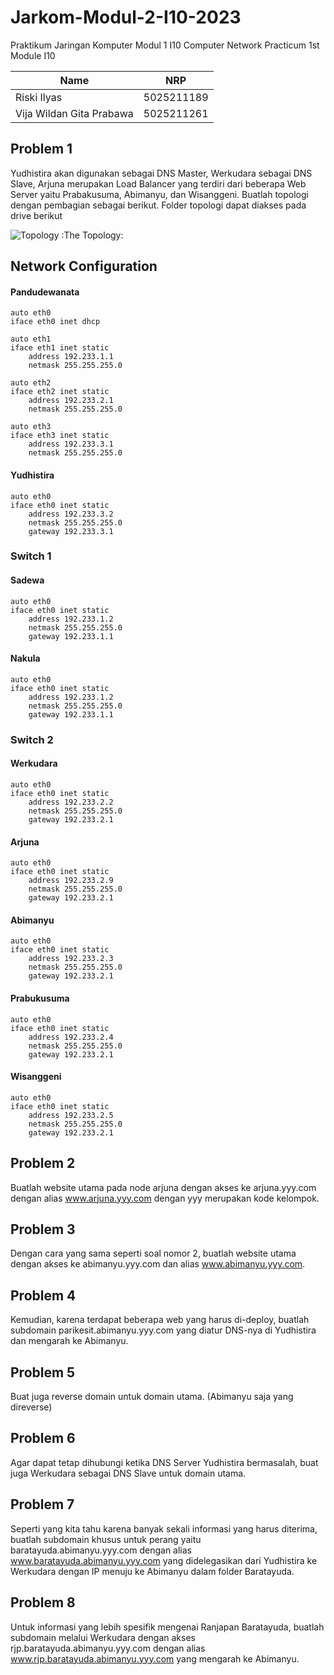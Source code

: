 # Jarkom-Modul-2-I10-2023

Praktikum Jaringan Komputer Modul 1 I10
Computer Network Practicum 1st Module I10

| Name                        | NRP        |
|-----------------------------|------------|
|Riski Ilyas                  | 5025211189 |
|Vija Wildan Gita Prabawa     | 5025211261 |

## Problem 1

Yudhistira akan digunakan sebagai DNS Master, Werkudara sebagai DNS Slave, Arjuna merupakan Load Balancer yang terdiri dari beberapa Web Server yaitu Prabakusuma, Abimanyu, dan Wisanggeni. Buatlah topologi dengan pembagian sebagai berikut. Folder topologi dapat diakses pada drive berikut

![Topology](https://media.discordapp.net/attachments/919468862725046322/1163798430536171630/image.png?ex=6540e2c0&is=652e6dc0&hm=1efd6bd22172fc5309717c58fc4a10c2d7efb86d195891f76fb948576d60a636&=&width=1435&height=702)
:The Topology:

## Network Configuration

#### Pandudewanata
```
auto eth0
iface eth0 inet dhcp

auto eth1
iface eth1 inet static
	address 192.233.1.1
	netmask 255.255.255.0

auto eth2
iface eth2 inet static
	address 192.233.2.1
	netmask 255.255.255.0

auto eth3
iface eth3 inet static
	address 192.233.3.1
	netmask 255.255.255.0
```

#### Yudhistira
```
auto eth0
iface eth0 inet static
	address 192.233.3.2
	netmask 255.255.255.0
	gateway 192.233.3.1
```

### Switch 1

#### Sadewa
```
auto eth0
iface eth0 inet static
	address 192.233.1.2
	netmask 255.255.255.0
	gateway 192.233.1.1
```

#### Nakula
```
auto eth0
iface eth0 inet static
	address 192.233.1.2
	netmask 255.255.255.0
	gateway 192.233.1.1
```

### Switch 2

#### Werkudara
```
auto eth0
iface eth0 inet static
	address 192.233.2.2
	netmask 255.255.255.0
	gateway 192.233.2.1
```

#### Arjuna
```
auto eth0
iface eth0 inet static
	address 192.233.2.9
	netmask 255.255.255.0
	gateway 192.233.2.1
```

#### Abimanyu
```
auto eth0
iface eth0 inet static
	address 192.233.2.3
	netmask 255.255.255.0
	gateway 192.233.2.1
```

#### Prabukusuma
```
auto eth0
iface eth0 inet static
	address 192.233.2.4
	netmask 255.255.255.0
	gateway 192.233.2.1
```

#### Wisanggeni
```
auto eth0
iface eth0 inet static
	address 192.233.2.5
	netmask 255.255.255.0
	gateway 192.233.2.1
```

## Problem 2
Buatlah website utama pada node arjuna dengan akses ke arjuna.yyy.com dengan alias www.arjuna.yyy.com dengan yyy merupakan kode kelompok.

## Problem 3
Dengan cara yang sama seperti soal nomor 2, buatlah website utama dengan akses ke abimanyu.yyy.com dan alias www.abimanyu.yyy.com.

## Problem 4
Kemudian, karena terdapat beberapa web yang harus di-deploy, buatlah subdomain parikesit.abimanyu.yyy.com yang diatur DNS-nya di Yudhistira dan mengarah ke Abimanyu.

## Problem 5
Buat juga reverse domain untuk domain utama. (Abimanyu saja yang direverse)

## Problem 6
Agar dapat tetap dihubungi ketika DNS Server Yudhistira bermasalah, buat juga Werkudara sebagai DNS Slave untuk domain utama.

## Problem 7
Seperti yang kita tahu karena banyak sekali informasi yang harus diterima, buatlah subdomain khusus untuk perang yaitu baratayuda.abimanyu.yyy.com dengan alias www.baratayuda.abimanyu.yyy.com yang didelegasikan dari Yudhistira ke Werkudara dengan IP menuju ke Abimanyu dalam folder Baratayuda.

## Problem 8
Untuk informasi yang lebih spesifik mengenai Ranjapan Baratayuda, buatlah subdomain melalui Werkudara dengan akses rjp.baratayuda.abimanyu.yyy.com dengan alias www.rjp.baratayuda.abimanyu.yyy.com yang mengarah ke Abimanyu.
